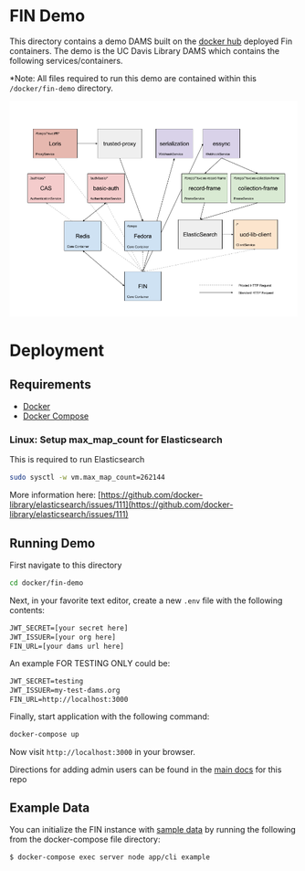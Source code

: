 # FIN Demo

This directory contains a demo DAMS built on the [docker hub](https://hub.docker.com/u/ucdlib/) deployed Fin containers.
The demo is the UC Davis Library DAMS which contains the following services/containers.  

*Note: All files required to run this demo are contained within this `/docker/fin-demo` directory.

![Demo Overview](../../docs/fin-demo-ucd-dams.png)

# Deployment

## Requirements
 - [Docker](https://docs.docker.com/install/)
 - [Docker Compose](https://docs.docker.com/compose/install/)

### Linux: Setup max_map_count for Elasticsearch 

This is required to run Elasticsearch

```bash
sudo sysctl -w vm.max_map_count=262144
```

More information here: [https://github.com/docker-library/elasticsearch/issues/111](https://github.com/docker-library/elasticsearch/issues/111)

## Running Demo

First navigate to this directory

```bash
cd docker/fin-demo
```

Next, in your favorite text editor, create a new `.env` file with the following contents:

```env
JWT_SECRET=[your secret here]
JWT_ISSUER=[your org here]
FIN_URL=[your dams url here]
```

An example FOR TESTING ONLY could be:

```env
JWT_SECRET=testing
JWT_ISSUER=my-test-dams.org
FIN_URL=http://localhost:3000
```

Finally, start application with the following command:

```bash
docker-compose up
```

Now visit `http://localhost:3000` in your browser.

Directions for adding admin users can be found in the [main docs](../../docs/README.md) for this repo

## Example Data

You can initialize the FIN instance with [sample data](https://github.com/UCDavisLibrary/fin-example-repository/) by running the following from
the docker-compose file directory:

```bash
$ docker-compose exec server node app/cli example
```